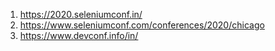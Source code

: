 1. https://2020.seleniumconf.in/
2. https://www.seleniumconf.com/conferences/2020/chicago
3. https://www.devconf.info/in/
